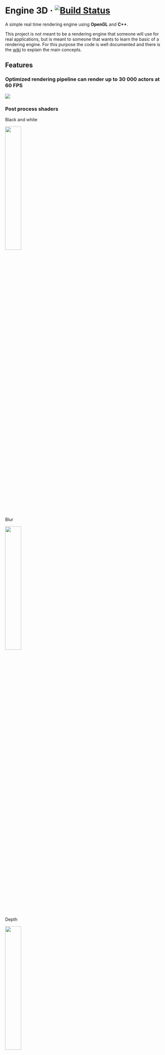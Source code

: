 # Engine 3D &middot; [![Build Status](https://dev.azure.com/simonecorazza/Engine3D/_apis/build/status/SimoneCorazza.Engine3D?branchName=master)](https://dev.azure.com/simonecorazza/Engine3D/_build/latest?definitionId=1&branchName=master)

A simple real time rendering engine using **OpenGL** and **C++**.

This project is not meant to be a rendering engine that someone will use for real applications, but is meant to someone that wants to learn the basic of a rendering engine. For this purpose the code is well documented and there is the [wiki](https://github.com/SimoneCorazza/Engine3D/wiki) to explain the main concepts.

## Features

### Optimized rendering pipeline can render up to 30 000 actors at 60 FPS
<img width="auto" height="auto" src="https://raw.githubusercontent.com/wiki/SimoneCorazza/Engine3D/images/StressTest.jpg"/>

### Post process shaders

Black and white

<img width="32%" height="auto" src="https://raw.githubusercontent.com/wiki/SimoneCorazza/Engine3D/images/BlackAndWhitePostProcess.jpg"/>


Blur

<img width="32%" height="auto" src="https://raw.githubusercontent.com/wiki/SimoneCorazza/Engine3D/images/BlurPostProcess.jpg"/>

Depth

<img width="32%" height="auto" src="https://raw.githubusercontent.com/wiki/SimoneCorazza/Engine3D/images/DepthPostProcess.jpg"/>

### Parametrization of shaders
<img width="auto" height="auto" src="https://raw.githubusercontent.com/wiki/SimoneCorazza/Engine3D/images/ComplexShaders.gif"/>

### Lights (no shadow though)
<img width="auto" height="auto" src="https://raw.githubusercontent.com/wiki/SimoneCorazza/Engine3D/images/LightShaders.gif"/>

## Getting Started

### Prerequisites

* Visual Studio 2017

### Installing

No installation needed. Dependencies are included in this repository (it is strangely hard to manage dependencies in C++).

**Although** to make work the example scene you need to change the WorkingDirectory of the Engine3D project:

1. Open the **Engine3D** project proprieties
2. Go to *Debugging*
3. Change the propriety Working Directory to `$(ProjectDir)\WorkingDirectory`

### Project structure

There are 2 projects in the Visual Studio `.sln` file: **Engine3D** and **EngineEditor**.

### Engine3D

This is the core of the engine written in C++.

Libraries:
* [GLEW](http://glew.sourceforge.net/) Utilities of OpenGL.
* [GLFW](http://www.glfw.org/) To handle the inputs and the OpenGL context.
* [FreeImage](http://freeimage.sourceforge.net) To load the image assets. Licensed under the FIPL license.
* [FreeType](https://www.freetype.org/) To render glyphs.
* [GLM](https://glm.g-truc.net) To simplify math.

The project is composed by those filters:
1. `Engine` The rendering engine.
2. `Shaders` Shaders used in the engine.
3. `Resources` Resources used in the test game.
4. `Examples` Example scenes.

### EngineEditor

This is the editor of the engine made in C#. The main functionality is the conversion of a  `.obj` mesh in the custom `.msh` format used by the engine.


## License

This project is licensed under the MIT License